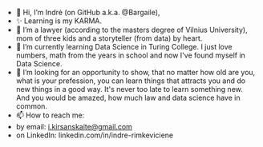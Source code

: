 - 👋 Hi, I’m Indrė (on GitHub a.k.a. @Bargaile),
- ✨ Learning is my KARMA.
- 👀 I’m a lawyer (according to the masters degree of Vilnius University), mom of three kids and a storyteller (from data) by heart. 
- 🌱 I’m currently learning Data Science in Turing College. I just love numbers, math from the years in school and now I've found myself in Data Science. 
- 💞️ I’m looking for an opportunity to show, that no matter how old are you, what is your prefession, you can learn things that attracts you and do new things in a good way. It's never too late to learn something new. And you would be amazed, how much law and data science have in common.
- 📫 How to reach me: 
- by email: i.kirsanskaite@gmail.com
- on LinkedIn: linkedin.com/in/indre-rimkeviciene

<!---
Bargaile/Bargaile is a ✨ special ✨ repository because its `README.md` (this file) appears on your GitHub profile.
You can click the Preview link to take a look at your changes.
--->
